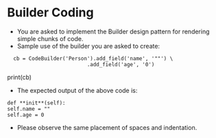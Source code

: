 # Builder Coding

- You are asked to implement the Builder design pattern for rendering simple chunks of code.
- Sample use of the builder you are asked to create:

```
  cb = CodeBuilder('Person').add_field('name', '""') \
                          .add_field('age', '0')
```

print(cb)

- The expected output of the above code is:

```class Person:
def **init**(self):
self.name = ""
self.age = 0
```

- Please observe the same placement of spaces and indentation.
